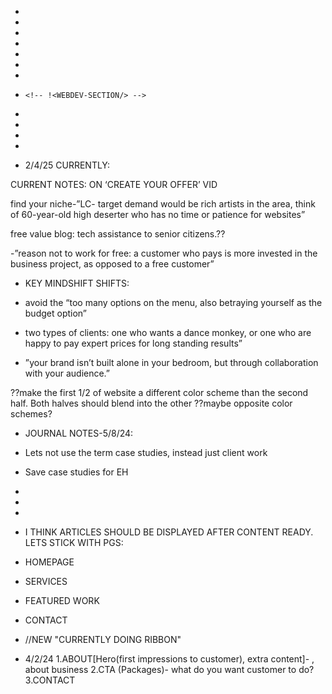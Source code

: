 <!-- ***** 2/11/25- CURRENTLY: N BUILDING A SALES PG--->
<!-- ***** http://youtube.com/watch?v=Ny-Az8nAAaM -->

_**<!-- CTAS- (VID ORDER) -v -->**_

<!--  1 HERO 1 ^-->
<!-- 2 PROBLEM SOLVING SECTION -->
<!-- 3 SOCIAL PROOF-- PORTFOLIO CTA -->
<!-- 4 FIRST PERSON---HOW IT WORKS -->
<!-- 5 WHATS INCLUDED -->
<!-- 6 ARE YOU READY? -->
<!-- 7 ABOUT ME -->
<!-- 8 IS THIS FOR ME? -->
<!-- 9 THIS IS NOT FOR YOU IF -->
<!-- 10 FAQ -->
<!-- 11 CTA -->

<!--  -->
<!--  -->
<!--  -->

 <!-- *PLANNED OUT SECTIONS AND CTAS!! ------------------>

- <!-- !-<HERO-SECTION/> -->
- <!-- *:1  hero cta ----->
- <!--  -->
  <!--  -->
  <!--  -->
- <!-- !<SERVICES-SECTION/> -->
- <!-- *2. problem solving section -->
- <!-- * 3. [social proof-- 'highlights desirable outcome' ]-- 7. about me  v-->
- <!-- * 4. first person---how it works- (4 sq grid: 'gives client a plan')-- v-->
- <!--  -->
  <!--  -->
  <!--  -->
      <!-- !<WEBDEV-SECTION/> -->
- <!-- *3 [social proof]-- portfolio CASE STUDIES GRID cta v-->
  <!-- *5.whats included [2 panel packages display]---------v--->
  <!-- *11 cta- (add section to build more authority, 19:36) v-->
   <!-- 10. faq v-->
- <!-- *8 is this for me? (21:13)v-->
  <!-- *9 this is not for you if v -->
    <!-- *6 are you ready? -->
  <!--  -->
  <!--  -->
  <!--  -->
     <!-- !<WRITING-SECTION/> -->
   <!--  -->
   <!--  -->
   <!--  -->
     <!-- !<CONTACT-SECTION/> -->

-
-
- 2/4/25 CURRENTLY:

CURRENT NOTES: ON ‘CREATE YOUR OFFER’ VID

find your niche-”LC- target demand would be rich artists in the area, think of 60-year-old high deserter who has no time or patience for websites”

free value blog: tech assistance to senior citizens.??

-”reason not to work for free: a customer who pays is more invested in the business project, as opposed to a free customer”

- KEY MINDSHIFT SHIFTS:
- avoid the “too many options on the menu, also betraying yourself as the budget option”

- two types of clients: one who wants a dance monkey, or one who are happy to pay expert prices for long standing results”

- ”your brand isn’t built alone in your bedroom, but through collaboration with your audience.”

??make the first 1/2 of website a different color scheme than the second half. Both halves should blend into the other ??maybe opposite color schemes?

- JOURNAL NOTES-5/8/24:
- Lets not use the term case studies, instead just client work
- Save case studies for EH
-
-
-
- I THINK ARTICLES SHOULD BE DISPLAYED AFTER CONTENT READY. LETS STICK WITH PGS:
- HOMEPAGE
- SERVICES
- FEATURED WORK
- CONTACT

- <!--*--*--*--*--*--*--*--*--*--*--*--*--*--*--*-->
   <!--*--*--*--*--*-CENTER PAGE BANNER v-*--*--*--*--*--*--*--*--*--*-->
   <!--*--*--*--*--*--*--*--*--*--*--*--*--*--*--*-->

    <!--*--*--*--*--*--*--*--*--*--*--*--*--*--*--*--> //NEW "CURRENTLY DOING RIBBON"

- 4/2/24
  1.ABOUT[Hero(first impressions to customer), extra content]- , about business
  2.CTA (Packages)- what do you want customer to do?
  3.CONTACT

